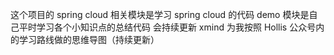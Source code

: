 这个项目的 spring cloud 相关模块是学习 spring cloud 的代码  demo 模块是自己平时学习各个小知识点的总结代码 会持续更新
xmind 为我按照 Hollis 公众号内的学习路线做的思维导图（持续更新）